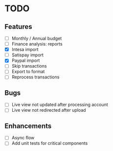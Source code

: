# TODO

## Features
- [ ] Monthly / Annual budget
- [ ] Finance analysis: reports
- [x] Intesa import
- [ ] Satispay import
- [x] Paypal import
- [ ] Skip transactions
- [ ] Export to format
- [ ] Reprocess transactions

## Bugs
- [ ] Live view not updated after processing account
- [ ] Live view not redirected after upload

## Enhancements
- [ ] Async flow
- [ ] Add unit tests for critical components